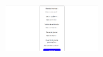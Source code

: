 <a href="https://luizranngel.github.io/DesempenhoCorrida"><img src=".\Captura de tela 2021-11-12 144424.png" width="250px"></a>
